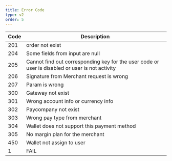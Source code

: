 ```yaml
---
title: Error Code
type: v2
order: 5
---
```


| Code | Description |
| -- | -- |
| 201 | order not exist
| 204 | Some fields from input are null
| 205 | Cannot find out corresponding key for the user code or user is disabled or user is not activity
| 206 | Signature from Merchant request is wrong
| 207 | Param is wrong
| 300 | Gateway not exist
| 301 | Wrong account info or currency info
| 302 | Paycompany not exist
| 303 | Wrong pay type from merchant
| 304 | Wallet does not support this payment method
| 305 | No margin plan for the merchant
| 450 | Wallet not assign to user
| 1 | FAIL